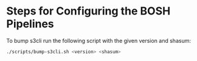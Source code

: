 # Steps for Configuring the BOSH Pipelines

To bump s3cli run the following script with the given version and shasum:

```bash
./scripts/bump-s3cli.sh <version> <shasum>
```
